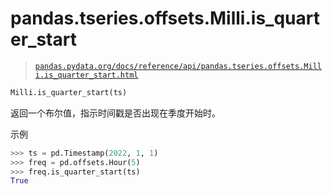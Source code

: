 # pandas.tseries.offsets.Milli.is_quarter_start

> [`pandas.pydata.org/docs/reference/api/pandas.tseries.offsets.Milli.is_quarter_start.html`](https://pandas.pydata.org/docs/reference/api/pandas.tseries.offsets.Milli.is_quarter_start.html)

```py
Milli.is_quarter_start(ts)
```

返回一个布尔值，指示时间戳是否出现在季度开始时。

示例

```py
>>> ts = pd.Timestamp(2022, 1, 1)
>>> freq = pd.offsets.Hour(5)
>>> freq.is_quarter_start(ts)
True 
```
